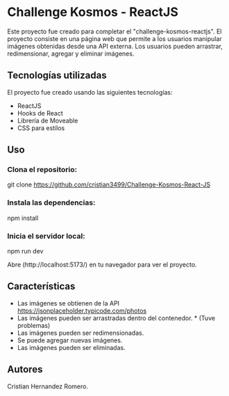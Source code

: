 # Challenge Kosmos - ReactJS

Este proyecto fue creado para completar el "challenge-kosmos-reactjs". El proyecto consiste en una página web que permite a los usuarios manipular imágenes obtenidas desde una API externa. Los usuarios pueden arrastrar, redimensionar, agregar y eliminar imágenes.

## Tecnologías utilizadas

El proyecto fue creado usando las siguientes tecnologías:

- ReactJS
- Hooks de React
- Librería de Moveable
- CSS para estilos

## Uso

### Clona el repositorio:

git clone https://github.com/cristian3499/Challenge-Kosmos-React-JS

### Instala las dependencias:

npm install

### Inicia el servidor local:

npm run dev

Abre (http://localhost:5173/) en tu navegador para ver el proyecto.

## Características

- Las imágenes se obtienen de la API https://jsonplaceholder.typicode.com/photos
- Las imágenes pueden ser arrastradas dentro del contenedor. * (Tuve problemas)
- Las imágenes pueden ser redimensionadas.
- Se puede agregar nuevas imágenes.
- Las imágenes pueden ser eliminadas.

## Autores

Cristian Hernandez Romero.
